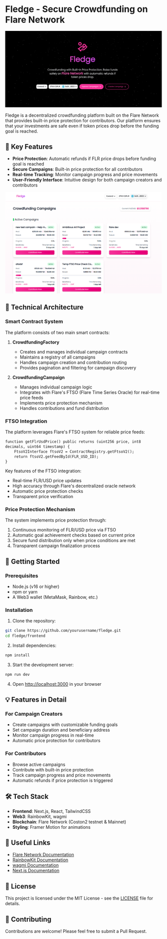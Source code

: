 # Fledge - Secure Crowdfunding on Flare Network

![Fledge Landing Page](./frontend/public/demo.png)

Fledge is a decentralized crowdfunding platform built on the Flare Network that provides built-in price protection for contributors. Our platform ensures that your investments are safe even if token prices drop before the funding goal is reached.

## 🌟 Key Features

- **Price Protection**: Automatic refunds if FLR price drops before funding goal is reached
- **Secure Campaigns**: Built-in price protection for all contributors
- **Real-time Tracking**: Monitor campaign progress and price movements
- **User-Friendly Interface**: Intuitive design for both campaign creators and contributors

![Campaigns Page](./frontend/public/campaigns.png)

## 🔬 Technical Architecture

### Smart Contract System

The platform consists of two main smart contracts:

1. **CrowdfundingFactory**
   - Creates and manages individual campaign contracts
   - Maintains a registry of all campaigns
   - Handles campaign creation and contribution routing
   - Provides pagination and filtering for campaign discovery

2. **CrowdfundingCampaign**
   - Manages individual campaign logic
   - Integrates with Flare's FTSO (Flare Time Series Oracle) for real-time price feeds
   - Implements price protection mechanism
   - Handles contributions and fund distribution

### FTSO Integration

The platform leverages Flare's FTSO system for reliable price feeds:

```solidity
function getFlrUsdPrice() public returns (uint256 price, int8 decimals, uint64 timestamp) {
    FtsoV2Interface ftsoV2 = ContractRegistry.getFtsoV2();
    return ftsoV2.getFeedById(FLR_USD_ID);
}
```

Key features of the FTSO integration:
- Real-time FLR/USD price updates
- High accuracy through Flare's decentralized oracle network
- Automatic price protection checks
- Transparent price verification

### Price Protection Mechanism

The system implements price protection through:
1. Continuous monitoring of FLR/USD price via FTSO
2. Automatic goal achievement checks based on current price
3. Secure fund distribution only when price conditions are met
4. Transparent campaign finalization process

## 🚀 Getting Started

### Prerequisites
- Node.js (v16 or higher)
- npm or yarn
- A Web3 wallet (MetaMask, Rainbow, etc.)

### Installation

1. Clone the repository:
```bash
git clone https://github.com/yourusername/fledge.git
cd fledge/frontend
```

2. Install dependencies:
```bash
npm install
```

3. Start the development server:
```bash
npm run dev
```

4. Open [http://localhost:3000](http://localhost:3000) in your browser

## 💡 Features in Detail

### For Campaign Creators
- Create campaigns with customizable funding goals
- Set campaign duration and beneficiary address
- Monitor campaign progress in real-time
- Automatic price protection for contributors

### For Contributors
- Browse active campaigns
- Contribute with built-in price protection
- Track campaign progress and price movements
- Automatic refunds if price protection is triggered

## 🛠️ Tech Stack

- **Frontend**: Next.js, React, TailwindCSS
- **Web3**: RainbowKit, wagmi
- **Blockchain**: Flare Network (Coston2 testnet & Mainnet)
- **Styling**: Framer Motion for animations

## 🔗 Useful Links

- [Flare Network Documentation](https://docs.flare.network)
- [RainbowKit Documentation](https://rainbowkit.com)
- [wagmi Documentation](https://wagmi.sh)
- [Next.js Documentation](https://nextjs.org/docs)


## 📝 License

This project is licensed under the MIT License - see the [LICENSE](LICENSE) file for details.

## 🤝 Contributing

Contributions are welcome! Please feel free to submit a Pull Request.
